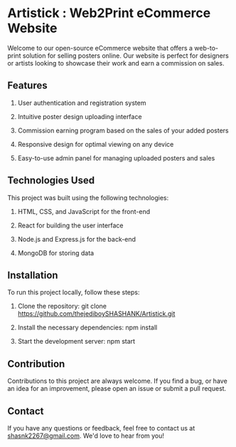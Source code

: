 
# Artistick : Web2Print eCommerce Website

Welcome to our open-source eCommerce website that offers a web-to-print solution for selling posters online. Our website is perfect for designers or artists looking to showcase their work and earn a commission on sales.

## Features
1) User authentication and registration system

1) Intuitive poster design uploading interface

2) Commission earning program based on the sales of your added posters

3) Responsive design for optimal viewing on any device

4) Easy-to-use admin panel for managing uploaded posters and sales


## Technologies Used

This project was built using the following technologies:

1) HTML, CSS, and JavaScript for the front-end

2) React for building the user interface

3) Node.js and Express.js for the back-end

4) MongoDB for storing data


## Installation

To run this project locally, follow these steps:

1) Clone the repository: git clone https://github.com/thejediboySHASHANK/Artistick.git

2) Install the necessary dependencies: npm install

3) Start the development server: npm start

## Contribution 

Contributions to this project are always welcome. If you find a bug, or have an idea for an improvement, please open an issue or submit a pull request.

## Contact 

If you have any questions or feedback, feel free to contact us at shasnk2267@gmail.com. We'd love to hear from you!
